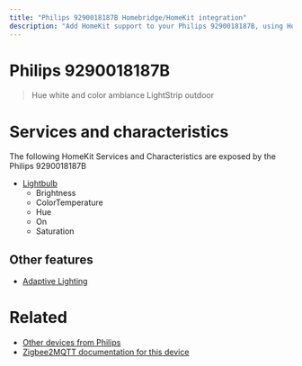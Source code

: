 ```yaml
---
title: "Philips 9290018187B Homebridge/HomeKit integration"
description: "Add HomeKit support to your Philips 9290018187B, using Homebridge, Zigbee2MQTT and homebridge-z2m."
---
```

<!---
This file has been GENERATED using src/docgen/docgen.ts
DO NOT EDIT THIS FILE MANUALLY!
-->
# Philips 9290018187B
> Hue white and color ambiance LightStrip outdoor


# Services and characteristics
The following HomeKit Services and Characteristics are exposed by
the Philips 9290018187B

* [Lightbulb](../../light.md)
  * Brightness
  * ColorTemperature
  * Hue
  * On
  * Saturation


## Other features
* [Adaptive Lighting](../../light.md)


# Related
* [Other devices from Philips](../index.md#philips)
* [Zigbee2MQTT documentation for this device](https://www.zigbee2mqtt.io/devices/9290018187B.html)